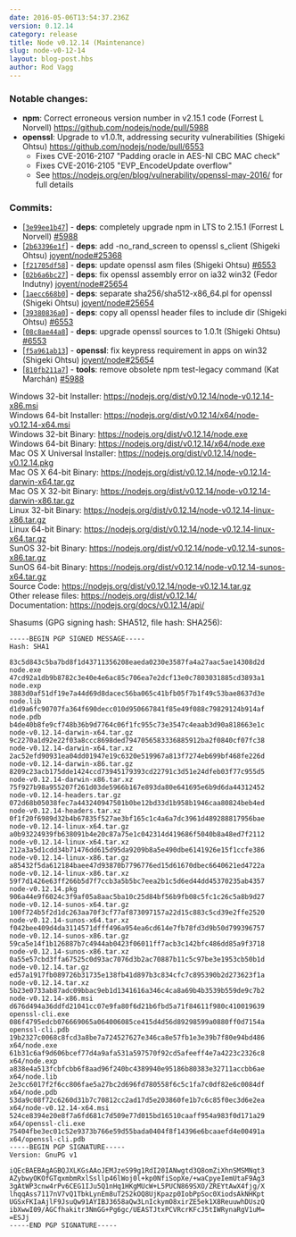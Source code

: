 ```yaml
---
date: 2016-05-06T13:54:37.236Z
version: 0.12.14
category: release
title: Node v0.12.14 (Maintenance)
slug: node-v0-12-14
layout: blog-post.hbs
author: Rod Vagg
---
```


### Notable changes:

* **npm**: Correct erroneous version number in v2.15.1 code (Forrest L Norvell) https://github.com/nodejs/node/pull/5988
* **openssl**: Upgrade to v1.0.1t, addressing security vulnerabilities (Shigeki Ohtsu) https://github.com/nodejs/node/pull/6553
  - Fixes CVE-2016-2107 "Padding oracle in AES-NI CBC MAC check"
  - Fixes CVE-2016-2105 "EVP_EncodeUpdate overflow"
  - See https://nodejs.org/en/blog/vulnerability/openssl-may-2016/ for full details

### Commits:

* [[`3e99ee1b47`](https://github.com/nodejs/node/commit/3e99ee1b47)] - **deps**: completely upgrade npm in LTS to 2.15.1 (Forrest L Norvell) [#5988](https://github.com/nodejs/node/pull/5988)
* [[`2b63396e1f`](https://github.com/nodejs/node/commit/2b63396e1f)] - **deps**: add -no_rand_screen to openssl s_client (Shigeki Ohtsu) [joyent/node#25368](https://github.com/joyent/node/pull/25368)
* [[`f21705df58`](https://github.com/nodejs/node/commit/f21705df58)] - **deps**: update openssl asm files (Shigeki Ohtsu) [#6553](https://github.com/nodejs/node/pull/6553)
* [[`02b6a6bc27`](https://github.com/nodejs/node/commit/02b6a6bc27)] - **deps**: fix openssl assembly error on ia32 win32 (Fedor Indutny) [joyent/node#25654](https://github.com/joyent/node/pull/25654)
* [[`1aecc668b0`](https://github.com/nodejs/node/commit/1aecc668b0)] - **deps**: separate sha256/sha512-x86_64.pl for openssl (Shigeki Ohtsu) [joyent/node#25654](https://github.com/joyent/node/pull/25654)
* [[`39380836a0`](https://github.com/nodejs/node/commit/39380836a0)] - **deps**: copy all openssl header files to include dir (Shigeki Ohtsu) [#6553](https://github.com/nodejs/node/pull/6553)
* [[`08c8ae44a8`](https://github.com/nodejs/node/commit/08c8ae44a8)] - **deps**: upgrade openssl sources to 1.0.1t (Shigeki Ohtsu) [#6553](https://github.com/nodejs/node/pull/6553)
* [[`f5a961ab13`](https://github.com/nodejs/node/commit/f5a961ab13)] - **openssl**: fix keypress requirement in apps on win32 (Shigeki Ohtsu) [joyent/node#25654](https://github.com/joyent/node/pull/25654)
* [[`810fb211a7`](https://github.com/nodejs/node/commit/810fb211a7)] - **tools**: remove obsolete npm test-legacy command (Kat Marchán) [#5988](https://github.com/nodejs/node/pull/5988)

Windows 32-bit Installer: https://nodejs.org/dist/v0.12.14/node-v0.12.14-x86.msi<br>
Windows 64-bit Installer: https://nodejs.org/dist/v0.12.14/x64/node-v0.12.14-x64.msi<br>
Windows 32-bit Binary: https://nodejs.org/dist/v0.12.14/node.exe<br>
Windows 64-bit Binary: https://nodejs.org/dist/v0.12.14/x64/node.exe<br>
Mac OS X Universal Installer: https://nodejs.org/dist/v0.12.14/node-v0.12.14.pkg<br>
Mac OS X 64-bit Binary: https://nodejs.org/dist/v0.12.14/node-v0.12.14-darwin-x64.tar.gz<br>
Mac OS X 32-bit Binary: https://nodejs.org/dist/v0.12.14/node-v0.12.14-darwin-x86.tar.gz<br>
Linux 32-bit Binary: https://nodejs.org/dist/v0.12.14/node-v0.12.14-linux-x86.tar.gz<br>
Linux 64-bit Binary: https://nodejs.org/dist/v0.12.14/node-v0.12.14-linux-x64.tar.gz<br>
SunOS 32-bit Binary: https://nodejs.org/dist/v0.12.14/node-v0.12.14-sunos-x86.tar.gz<br>
SunOS 64-bit Binary: https://nodejs.org/dist/v0.12.14/node-v0.12.14-sunos-x64.tar.gz<br>
Source Code: https://nodejs.org/dist/v0.12.14/node-v0.12.14.tar.gz<br>
Other release files: https://nodejs.org/dist/v0.12.14/<br>
Documentation: https://nodejs.org/docs/v0.12.14/api/

Shasums (GPG signing hash: SHA512, file hash: SHA256):
```
-----BEGIN PGP SIGNED MESSAGE-----
Hash: SHA1

83c5d843c5ba7bd8f1d43711356208eaeda0230e3587fa4a27aac5ae14308d2d  node.exe
47cd92a1db9b8782c3e40e4e6ac85c706ea7e2dcf13e0c7803031885cd3893a1  node.exp
3883d0af51df19e7a44d69d8dacec56ba065c41bfb05f7b1f49c53bae8637d3e  node.lib
d1d9a6fc90707fa364f690decc010d950667841f85e49f088c79829124b914af  node.pdb
b4de40b8fe9cf748b36b9d7764c06f1fc955c73e3547c4eaab3d90a818663e1c  node-v0.12.14-darwin-x64.tar.gz
9c2270a1d92e22f03a8ccc8698ded7947056583336885912ba2f0840cf07fc38  node-v0.12.14-darwin-x64.tar.xz
2ac52efd90931ea04dd01947e19c6320e519967a813f7274eb699bf468fe226d  node-v0.12.14-darwin-x86.tar.gz
8209c23acb175dde1424ccd73945179393cd22791c3d51e24dfeb03f77c955d5  node-v0.12.14-darwin-x86.tar.xz
75f927b98a955207f261d03de5966b167e893da80e641695e6b9d6da44312452  node-v0.12.14-headers.tar.gz
072d68b05038fec7a443240947501b0be12bd33d1b958b1946caa80824beb4ed  node-v0.12.14-headers.tar.xz
0f1f20f6989d32b4b67835f527ae3bf165c1c4a6a7dc3961d489288817956bae  node-v0.12.14-linux-x64.tar.gz
a0b93224939fb638091b4e20c87a75e1c042314d419686f5040b8a48ed7f2112  node-v0.12.14-linux-x64.tar.xz
212a3a5d1cdd34b71476dd615d95da9209b8a5e490dbe6141926e15f1ccfe386  node-v0.12.14-linux-x86.tar.gz
a85432f5da612184baee47d93870b7796776ed15d61670dbec6640621ed4722a  node-v0.12.14-linux-x86.tar.xz
59f7d1426e63ff266b5d7f7ccb3a5b5bc7eea2b1c5d6ed44dd45370235ab4357  node-v0.12.14.pkg
906a44e9f6024c3f9af05a8aac5ba10c25d84bf56b9fb08c5fc1c26c5a8b9d27  node-v0.12.14-sunos-x64.tar.gz
100f724b5f2d1dc263aa70f3cf77af873097157a22d15c883c5cd39e2ffe2520  node-v0.12.14-sunos-x64.tar.xz
f042bee409d4da3114571dfff496a954ea6cd614e7fb78fd3d9b50d799396757  node-v0.12.14-sunos-x86.tar.gz
59ca5e14f1b126887b7c4944ab0423f06011ff7acb3c142bfc486dd85a9f3718  node-v0.12.14-sunos-x86.tar.xz
0a55e57cbd3ffa67525c0d93ac7076d3b2ac70887b11c5c97be3e1953cb50b1d  node-v0.12.14.tar.gz
ed57a1917fb089726b31735e138fb41d897b3c834cfc7c895390b2d273623f1a  node-v0.12.14.tar.xz
5b23e0733ab87adc09bbac9eb1d1341616a346c4ca8a69b4b3539b559de9c7b2  node-v0.12.14-x86.msi
d676d494a36ddfd21041cc07e9fa80f6d21b6fbd5a71f84611f980c410019639  openssl-cli.exe
086f4795edcb076669065a064006085ce415d4d56d89298599a0880ff0d7154a  openssl-cli.pdb
19b2327c0068c8fcd3a8be7a724527627e346ca8e57fb1e3e39b7f80e94bd486  x64/node.exe
61b31c6af9d606bcef77d4a9afa531a597570f92cd5afeeff4e7a4223c2326c8  x64/node.exp
a838e4a513fcbfcbb6f8aad96f240bc4389940e95186b80383e32711accbb6ae  x64/node.lib
2e3cc6017f2f6cc806fae5a27bc2d696fd780558f6c5c1fa7c0df82e6c0084df  x64/node.pdb
53da9c08f72c6260d31b7c70812cc2ad17d5e203860fe1b7c6c85f0ec3d6e2ea  x64/node-v0.12.14-x64.msi
524ce8394e20e8f7a6fd681c7d509e77d015bd16510caaff954a983f0d171a29  x64/openssl-cli.exe
75404fbe3ec01c52e9373b766e59d55bada0404f8f14396e6bcaaefd4e00491a  x64/openssl-cli.pdb
-----BEGIN PGP SIGNATURE-----
Version: GnuPG v1

iQEcBAEBAgAGBQJXLKGsAAoJEMJzeS99g1RdI20IANwgtd3Q8omZiXhnSMSMNqt3
AZybwyOKOfGTqxmbmRxlSsllp46lWoj0l+kp0NfiSopXe/+waCpyeIemUtaF9Ag3
3gAtWP3cnw4rPv6CEG1IJu5Q1nHq1HKgMUcW+L5PUCN869SXO/ZREYtAwX4fjg/X
lhqqAss7117nV7vQ1TbkLynEm8uT2S2kOQ8UjKpazp0IobPpSoc0XiodsAkNHKpt
UGSxFKIaAjlF9JsuQw91AYIBJ3658aQw3LnIckymO8xirZE5ek1X8ReuuwhDUszQ
ibXwwI09/AGCfhakitr3NmGG+Pg6gc/UEASTJtxPCVRcrKFcJ5tIWRynaRgV1uM=
=ESJj
-----END PGP SIGNATURE-----

```
